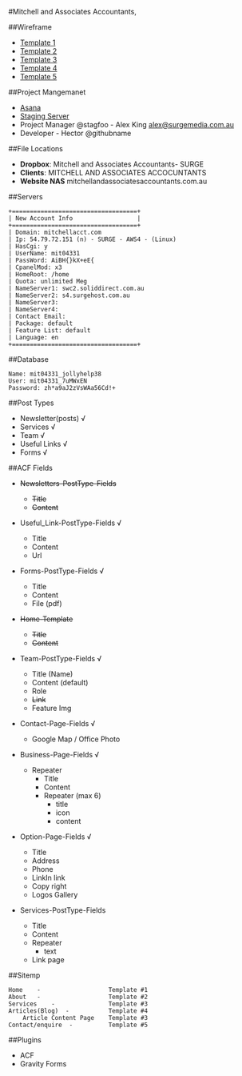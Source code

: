 #Mitchell and Associates Accountants,

##Wireframe
- [Template 1](http://surgemedia.github.io/MIT04331/render/templates/home.html)
- [Template 2](http://surgemedia.github.io/MIT04331/render/templates/about.html)
- [Template 3](http://surgemedia.github.io/MIT04331/render/templates/services.html)
- [Template 4](http://surgemedia.github.io/MIT04331/render/templates/resources.html)
- [Template 5](http://surgemedia.github.io/MIT04331/render/templates/contact.html)

##Project Mangemanet

- [Asana](https://app.asana.com/0/51342654056201/51342654821916)
- [Staging Server](http://54.79.72.151/~mit04331/)
- Project Manager @stagfoo - Alex King alex@surgemedia.com.au
- Developer - Hector @githubname

##File Locations
- **Dropbox**: 		Mitchell and Associates Accountants- SURGE
- **Clients**: 		MITCHELL AND ASSOCIATES ACCOCUNTANTS
- **Website NAS**   mitchellandassociatesaccountants.com.au

##Servers

```
+===================================+
| New Account Info                  |
+===================================+
| Domain: mitchellacct.com
| Ip: 54.79.72.151 (n) - SURGE - AWS4 - (Linux)
| HasCgi: y
| UserName: mit04331
| PassWord: AiBH{}kX+eE{
| CpanelMod: x3
| HomeRoot: /home
| Quota: unlimited Meg
| NameServer1: swc2.soliddirect.com.au
| NameServer2: s4.surgehost.com.au
| NameServer3: 
| NameServer4: 
| Contact Email: 
| Package: default
| Feature List: default
| Language: en
+===================================+
```
##Database
```
Name: mit04331_jollyhelp38
User: mit04331_7uMWxEN
Password: zh*a9aJ2zVsWAa56Cd!+
```

##Post Types
- Newsletter(posts) √
- Services √
- Team √
- Useful Links √
- Forms √

##ACF Fields
- ~~Newsletters-PostType-Fields~~ 
  - ~~Title~~
  - ~~Content~~

- Useful_Link-PostType-Fields √
  - Title
  - Content
  - Url
  
- Forms-PostType-Fields √
  - Title
  - Content
  - File (pdf)

- ~~Home-Template~~ 
  - ~~Title~~
  - ~~Content~~
  
- Team-PostType-Fields √
  - Title (Name)
  - Content (default)
  - Role 
  - ~~Link~~
  - Feature Img
  
- Contact-Page-Fields √
  - Google Map / Office Photo
  
- Business-Page-Fields √
  - Repeater
    - Title
    - Content
    - Repeater (max 6)
      - title
      - icon
      - content
 
- Option-Page-Fields √
  - Title
  - Address
  - Phone
  - LinkIn link
  - Copy right
  - Logos Gallery
  
- Services-PostType-Fields 
  - Title
  - Content
  - Repeater
    - text
  - Link page
 
 


##Sitemp
```
Home	- 				  	Template #1
About	- 				  	Template #2
Services	- 			  	Template #3
Articles(Blog)	- 		  	Template #4
	Article Content Page	Template #3
Contact/enquire	 - 		  	Template #5
```


##Plugins
- ACF
- Gravity Forms